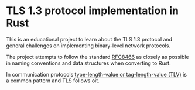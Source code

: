 # TLS 1.3 protocol implementation in Rust

This is an educational project to learn about the TLS 1.3 protocol and general challenges on implementing binary-level
network protocols.

The project attempts to follow the standard [RFC8466](https://datatracker.ietf.org/doc/html/rfc8446) as closely as
possible in naming conventions and data structures when converting to Rust.

In communication
protocols [type-length-value or tag-length-value (TLV)](https://en.wikipedia.org/wiki/Type%E2%80%93length%E2%80%93value)
is
a common pattern and TLS follows oit.